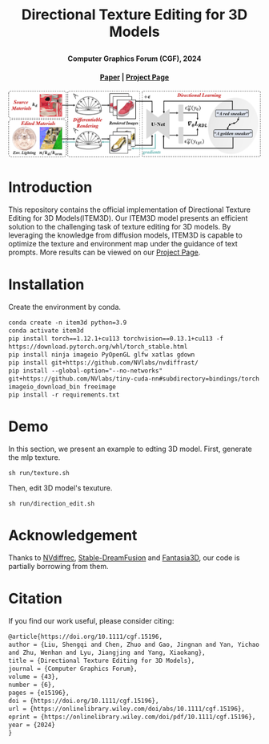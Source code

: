  # <p align="center"> Directional Texture Editing for 3D Models </p>

#### <p align="center"> Computer Graphics Forum (CGF), 2024 </p>

#### <p align="center">[Paper](https://onlinelibrary.wiley.com/doi/abs/10.1111/cgf.15196) | [Project Page](https://shengqiliu1.github.io/ITEM3D/) </p>



<p align="center">
  <img src="./assets/pipeline.png"/>
</p>

# Introduction

This repository contains the official implementation of Directional Texture Editing for 3D Models(ITEM3D).
Our ITEM3D model presents an efficient solution to the challenging task of texture editing for 3D models.
By leveraging the knowledge from diffusion models, ITEM3D is capable to optimize the texture and environment map under the guidance of text prompts. More results can be viewed on our [Project Page](https://shengqiliu1.github.io/ITEM3D/).

# Installation

Create the environment by conda.

```
conda create -n item3d python=3.9
conda activate item3d
pip install torch==1.12.1+cu113 torchvision==0.13.1+cu113 -f https://download.pytorch.org/whl/torch_stable.html
pip install ninja imageio PyOpenGL glfw xatlas gdown
pip install git+https://github.com/NVlabs/nvdiffrast/
pip install --global-option="--no-networks" git+https://github.com/NVlabs/tiny-cuda-nn#subdirectory=bindings/torch
imageio_download_bin freeimage
pip install -r requirements.txt
```

# Demo

In this section, we present an example to edting 3D model. First, generate the mlp texture.

```
sh run/texture.sh
```

Then, edit 3D model's texuture.

```
sh run/direction_edit.sh
```

# Acknowledgement
Thanks to [NVdiffrec](https://github.com/NVlabs/nvdiffrec), [Stable-DreamFusion](https://github.com/ashawkey/stable-dreamfusion) and [Fantasia3D](https://github.com/Gorilla-Lab-SCUT/Fantasia3D), our code is partially borrowing from them.

# Citation

If you find our work useful, please consider citing:
```
@article{https://doi.org/10.1111/cgf.15196,
author = {Liu, Shengqi and Chen, Zhuo and Gao, Jingnan and Yan, Yichao and Zhu, Wenhan and Lyu, Jiangjing and Yang, Xiaokang},
title = {Directional Texture Editing for 3D Models},
journal = {Computer Graphics Forum},
volume = {43},
number = {6},
pages = {e15196},
doi = {https://doi.org/10.1111/cgf.15196},
url = {https://onlinelibrary.wiley.com/doi/abs/10.1111/cgf.15196},
eprint = {https://onlinelibrary.wiley.com/doi/pdf/10.1111/cgf.15196},
year = {2024}
}
```
